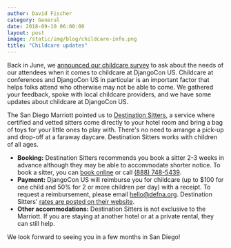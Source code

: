 ```yaml
---
author: David Fischer
category: General
date: 2018-09-10 06:00:00
layout: post
image: /static/img/blog/childcare-info.png
title: "Childcare updates"
---
```


Back in June, we [announced our childcare survey](/news/childcare-survey/) to ask about the needs of our attendees when it comes to childcare at DjangoCon US. Childcare at conferences and DjangoCon US in particular is an important factor that helps folks attend who otherwise may not be able to come. We gathered your feedback, spoke with local childcare providers, and we have some updates about childcare at DjangoCon US.

The San Diego Marriott pointed us to [Destination Sitters](https://www.destinationsitters.com/), a service where certified and vetted sitters come directly to your hotel room and bring a bag of toys for your little ones to play with. There's no need to arrange a pick-up and drop-off at a faraway daycare. Destination Sitters works with children of all ages.

* **Booking:** Destination Sitters recommends you book a sitter 2-3 weeks in advance although they may be able to accommodate shorter notice. To book a sitter, you can [book online](https://www.destinationsitters.com/book-a-hotel-babysitter/) or call <a href="tel:+18887485439">(888) 748-5439</a>.
* **Payment:** DjangoCon US will reimburse you for childcare (up to $100 for one child and 50% for 2 or more children per day) with a receipt. To request a reimbursement, please email [hello@defna.org](mailto:hello@defna.org). Destination Sitters' [rates are posted on their website](https://www.destinationsitters.com/about-us/#sdca).
* **Other accommodations:** Destination Sitters is not exclusive to the Marriott. If you are staying at another hotel or at a private rental, they can still help.

We look forward to seeing you in a few months in San Diego!
